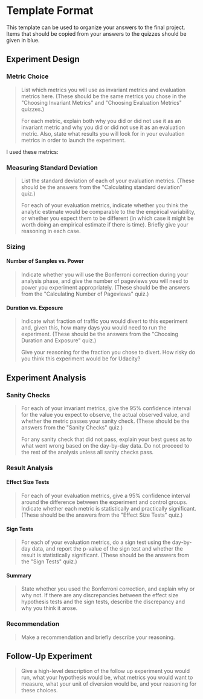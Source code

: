 Template Format
===============

This template can be used to organize your answers to the final project. Items that should be copied from your answers to the quizzes should be given in blue.

Experiment Design
-----------------

### Metric Choice

> List which metrics you will use as invariant metrics and evaluation metrics here. (These should be the same metrics you chose in the "Choosing Invariant Metrics" and "Choosing Evaluation Metrics" quizzes.)
>
> For each metric, explain both why you did or did not use it as an invariant metric and why you did or did not use it as an evaluation metric. Also, state what results you will look for in your evaluation metrics in order to launch the experiment.

I used these metrics:

### Measuring Standard Deviation

> List the standard deviation of each of your evaluation metrics. (These should be the answers from the "Calculating standard deviation" quiz.)
>
> For each of your evaluation metrics, indicate whether you think the analytic estimate would be comparable to the the empirical variability, or whether you expect them to be different (in which case it might be worth doing an empirical estimate if there is time). Briefly give your reasoning in each case.

### Sizing

#### Number of Samples vs. Power

> Indicate whether you will use the Bonferroni correction during your analysis phase, and give the number of pageviews you will need to power you experiment appropriately. (These should be the answers from the "Calculating Number of Pageviews" quiz.)

#### Duration vs. Exposure

> Indicate what fraction of traffic you would divert to this experiment and, given this, how many days you would need to run the experiment. (These should be the answers from the "Choosing Duration and Exposure" quiz.)
>
> Give your reasoning for the fraction you chose to divert. How risky do you think this experiment would be for Udacity?

Experiment Analysis
-------------------

### Sanity Checks

> For each of your invariant metrics, give the 95% confidence interval for the value you expect to observe, the actual observed value, and whether the metric passes your sanity check. (These should be the answers from the "Sanity Checks" quiz.)
>
> For any sanity check that did not pass, explain your best guess as to what went wrong based on the day-by-day data. Do not proceed to the rest of the analysis unless all sanity checks pass.

### Result Analysis

#### Effect Size Tests

> For each of your evaluation metrics, give a 95% confidence interval around the difference between the experiment and control groups. Indicate whether each metric is statistically and practically significant. (These should be the answers from the "Effect Size Tests" quiz.)

#### Sign Tests

> For each of your evaluation metrics, do a sign test using the day-by-day data, and report the p-value of the sign test and whether the result is statistically significant. (These should be the answers from the "Sign Tests" quiz.)

#### Summary

> State whether you used the Bonferroni correction, and explain why or why not. If there are any discrepancies between the effect size hypothesis tests and the sign tests, describe the discrepancy and why you think it arose.

### Recommendation

> Make a recommendation and briefly describe your reasoning.

Follow-Up Experiment
--------------------

> Give a high-level description of the follow up experiment you would run, what your hypothesis would be, what metrics you would want to measure, what your unit of diversion would be, and your reasoning for these choices.
